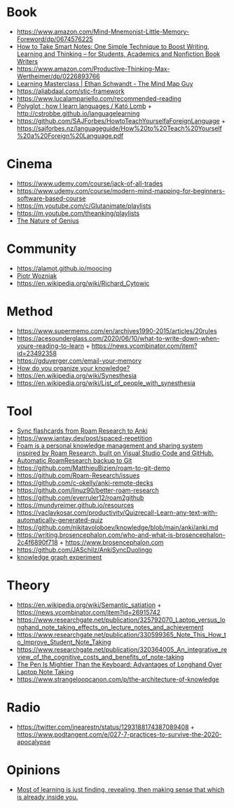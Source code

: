 # Book

- https://www.amazon.com/Mind-Mnemonist-Little-Memory-Foreword/dp/0674576225
- [How to Take Smart Notes: One Simple Technique to Boost Writing, Learning and Thinking – for Students, Academics and Nonfiction Book Writers](https://www.amazon.com/gp/product/1542866502)
- https://www.amazon.com/Productive-Thinking-Max-Wertheimer/dp/0226893766
- [Learning Masterclass |  Ethan Schwandt - The Mind Map Guy](https://m.youtube.com/playlist?list=PLus5uUwK9fLFb9bykGTf4bLdqdtHVeNYN)
- https://aliabdaal.com/stic-framework
- https://www.lucalampariello.com/recommended-reading
- [Polyglot : how I learn languages / Kató Lomb](https://www.tesl-ej.org/books/lomb-2nd-Ed.pdf) + http://cstrobbe.github.io/languagelearning
- https://github.com/SAJForbes/HowtoTeachYourselfaForeignLanguage + https://sajforbes.nz/languageguide/How%20to%20Teach%20Yourself%20a%20Foreign%20Language.pdf

# Cinema

- https://www.udemy.com/course/jack-of-all-trades
- https://www.udemy.com/course/modern-mind-mapping-for-beginners-software-based-course
- https://m.youtube.com/c/Glutanimate/playlists
- https://m.youtube.com/theanking/playlists
- [The Nature of Genius](https://www.coursera.org/learn/-genius)

# Community

- https://alamot.github.io/moocing
- [Piotr Wozniak](https://www.wired.com/2008/04/ff-wozniak)
- https://en.wikipedia.org/wiki/Richard_Cytowic

# Method

- https://www.supermemo.com/en/archives1990-2015/articles/20rules
- https://acesounderglass.com/2020/06/10/what-to-write-down-when-youre-reading-to-learn + https://news.ycombinator.com/item?id=23492358
- https://gduverger.com/email-your-memory
- [How do you organize your knowledge?](https://news.ycombinator.com/item?id=26935838)
- https://en.wikipedia.org/wiki/Synesthesia
- https://en.wikipedia.org/wiki/List_of_people_with_synesthesia


# Tool

- [Sync flashcards from Roam Research to Anki](https://github.com/chronologos/roam-to-anki)
- https://www.iantay.dev/post/spaced-repetition
- [Foam is a personal knowledge management and sharing system inspired by Roam Research, built on Visual Studio Code and GitHub.](https://foambubble.github.io/foam)
- [Automatic RoamResearch backup to Git](https://github.com/MatthieuBizien/roam-to-git)
- https://github.com/MatthieuBizien/roam-to-git-demo
- https://github.com/Roam-Research/issues
- https://github.com/c-okelly/anki-remote-decks
- https://github.com/linuz90/better-roam-research
- https://github.com/everruler12/roam2github
- https://mundyreimer.github.io/resources
- https://vaclavkosar.com/productivity/Quizrecall-Learn-any-text-with-automatically-generated-quiz
- https://github.com/nikitavoloboev/knowledge/blob/main/anki/anki.md
- https://writing.brosencephalon.com/who-and-what-is-brosencephalon-2c4f6890f718 + https://www.brosencephalon.com
- https://github.com/JASchilz/AnkiSyncDuolingo
- [knowledge graph experiment](https://gist.github.com/cldwalker/442b412ba9e1d0fae06772d503b0a298)


# Theory

- https://en.wikipedia.org/wiki/Semantic_satiation + https://news.ycombinator.com/item?id=26915742
- https://www.researchgate.net/publication/325792070_Laptop_versus_longhand_note_taking_effects_on_lecture_notes_and_achievement
- https://www.researchgate.net/publication/330599365_Note_This_How_to_Improve_Student_Note_Taking
- https://www.researchgate.net/publication/320364005_An_integrative_review_of_the_cognitive_costs_and_benefits_of_note-taking
- [The Pen Is Mightier Than the Keyboard: Advantages of Longhand Over Laptop Note Taking](https://journals.sagepub.com/doi/10.1177/0956797614524581)
- https://www.strangeloopcanon.com/p/the-architecture-of-knowledge

# Radio

- https://twitter.com/jnearestn/status/1293188174387089408 + https://www.podtangent.com/e/027-7-practices-to-survive-the-2020-apocalypse

# Opinions

- [Most of learning is just finding, revealing, then making sense that which is already inside you.](https://twitter.com/paulportesi/status/1380765616085213191)
